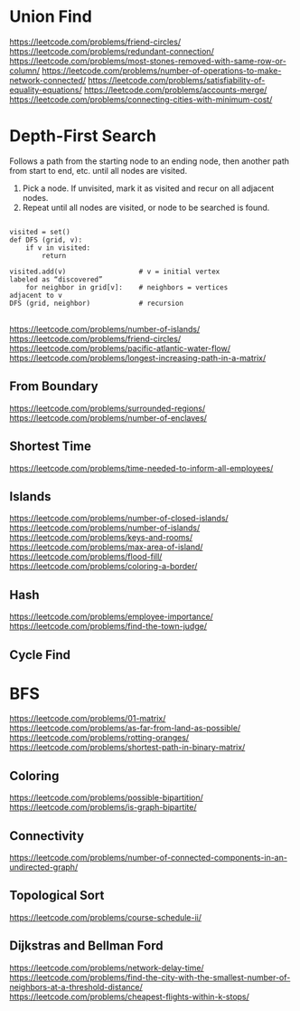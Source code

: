 
# Union Find
https://leetcode.com/problems/friend-circles/
https://leetcode.com/problems/redundant-connection/
https://leetcode.com/problems/most-stones-removed-with-same-row-or-column/
https://leetcode.com/problems/number-of-operations-to-make-network-connected/
https://leetcode.com/problems/satisfiability-of-equality-equations/
https://leetcode.com/problems/accounts-merge/
https://leetcode.com/problems/connecting-cities-with-minimum-cost/

# Depth-First Search
Follows a path from the starting node to an ending node, then another path from start to end, etc. until all nodes are visited.
1.	Pick a node. If unvisited, mark it as visited and recur on all adjacent nodes.
2.	Repeat until all nodes are visited, or node to be searched is found.
<pre>
<code>
visited = set()
def DFS (grid, v):
	if v in visited:
		return

visited.add(v) 				    # v = initial vertex 
labeled as “discovered”
	for neighbor in grid[v]:	# neighbors = vertices 
adjacent to v		  
DFS (grid, neighbor)		    # recursion
</code>
</pre>

https://leetcode.com/problems/number-of-islands/
https://leetcode.com/problems/friend-circles/
https://leetcode.com/problems/pacific-atlantic-water-flow/
https://leetcode.com/problems/longest-increasing-path-in-a-matrix/

## From Boundary
https://leetcode.com/problems/surrounded-regions/
https://leetcode.com/problems/number-of-enclaves/

## Shortest Time
https://leetcode.com/problems/time-needed-to-inform-all-employees/

## Islands
https://leetcode.com/problems/number-of-closed-islands/
https://leetcode.com/problems/number-of-islands/
https://leetcode.com/problems/keys-and-rooms/
https://leetcode.com/problems/max-area-of-island/
https://leetcode.com/problems/flood-fill/
https://leetcode.com/problems/coloring-a-border/

## Hash
https://leetcode.com/problems/employee-importance/
https://leetcode.com/problems/find-the-town-judge/

## Cycle Find

# BFS
https://leetcode.com/problems/01-matrix/
https://leetcode.com/problems/as-far-from-land-as-possible/
https://leetcode.com/problems/rotting-oranges/
https://leetcode.com/problems/shortest-path-in-binary-matrix/

## Coloring
https://leetcode.com/problems/possible-bipartition/
https://leetcode.com/problems/is-graph-bipartite/

## Connectivity
https://leetcode.com/problems/number-of-connected-components-in-an-undirected-graph/

## Topological Sort
https://leetcode.com/problems/course-schedule-ii/

## Dijkstras and Bellman Ford
https://leetcode.com/problems/network-delay-time/
https://leetcode.com/problems/find-the-city-with-the-smallest-number-of-neighbors-at-a-threshold-distance/
https://leetcode.com/problems/cheapest-flights-within-k-stops/
